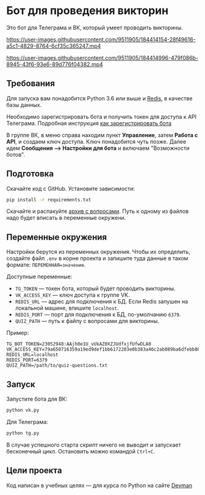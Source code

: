 # Бот для проведения викторин

Это бот для Телеграма и ВК, который умеет проводить викторины.

https://user-images.githubusercontent.com/9511905/184414154-28f49616-a5c1-4829-8764-6cf35c365247.mp4

https://user-images.githubusercontent.com/9511905/184414996-479f086b-8945-43f6-93e6-89d776f04382.mp4

## Требования

Для запуска вам понадобится Python 3.6 или выше и [Redis](https://redis.io/), в качестве базы данных.

Необходимо зарегистрировать бота и получить токен для доступа к API Телеграма. Подробная инструкция [как зарегистрировать бота](https://way23.ru/%D1%80%D0%B5%D0%B3%D0%B8%D1%81%D1%82%D1%80%D0%B0%D1%86%D0%B8%D1%8F-%D0%B1%D0%BE%D1%82%D0%B0-%D0%B2-telegram/)

В группе ВК, в меню справа находим пункт **Управление**, затем **Работа с API**, и создаем ключ доступа. Ключ понадобится чуть позже.
Далее идем **Сообщения ⟶ Настройки для бота** и включаем "Возможности ботов".

## Подготовка

Скачайте код с GitHub. Установите зависимости:

```sh
pip install -r requirements.txt
```

Скачайте и распакуйте [архив с вопросами](https://dvmn.org/media/modules_dist/quiz-questions.zip). Путь к одному из файлов надо будет вписать в переменные окружени.

## Переменные окружения

Настройки берутся из переменных окружения. Чтобы их определить, создайте файл `.env` в корне проекта и запишите туда данные в таком формате: `ПЕРЕМЕННАЯ=значение`.

Доступные переменные:

- `TG_TOKEN` — токен бота, который будет проводить викторины.
- `VK_ACCESS_KEY` — ключ доступа к группе VK.
- `REDIS_URL` — адрес для подключения к БД. Если Redis запушен на локальной машине, впишите `localhost`.
- `REDIS_PORT` — порт для подключения к БД, по-умолчанию `6379`.
- `QUIZ_PATH` — путь к файлу с вопросами для викторины.

Пример:

```env
TG_BOT_TOKEN=23052948:AAjh0e1U_vUkAZ0XZJUdfxjfUfwDLA0
VK_ACCESS_KEY=79a650716359a19ed9def1bb6172203e0b383a46c2ab089ba6dfebb88260d41145e9011
REDIS_URL=localhost
REDIS_PORT=6379
QUIZ_PATH=/path/to/quiz-questions.txt
```

## Запуск

Запустите бота для ВК:

```sh
python vk.py
```

Для Телеграма:

```sh
python tg.py
```

В случае успешного старта скрипт ничего не выводит и запускает бесконечный цикл. Остановить можно командой `Ctrl+C`.

## Цели проекта

Код написан в учебных целях — для курса по Python на сайте [Devman](https://dvmn.org/modules/chat-bots/)
